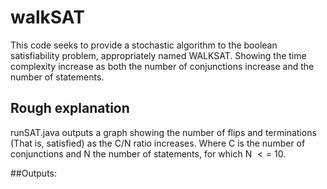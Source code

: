 # walkSAT

This code seeks to provide a stochastic algorithm to the boolean satisfiability problem, appropriately named WALKSAT. Showing the time complexity increase as both the number of conjunctions increase and the number of statements. 

## Rough explanation
runSAT.java outputs a graph showing the number of flips and terminations (That is, satisfied) as the C/N ratio increases. Where C is the number of conjunctions and N the number of statements, for which N $<=$ 10.

##Outputs: 



